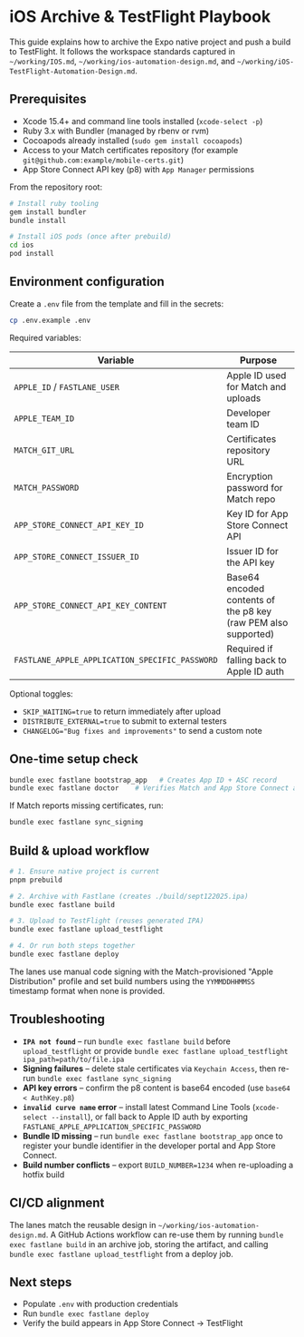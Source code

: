# iOS Archive & TestFlight Playbook

This guide explains how to archive the Expo native project and push a build to TestFlight. It
follows the workspace standards captured in `~/working/IOS.md`,
`~/working/ios-automation-design.md`, and `~/working/iOS-TestFlight-Automation-Design.md`.

## Prerequisites

- Xcode 15.4+ and command line tools installed (`xcode-select -p`)
- Ruby 3.x with Bundler (managed by rbenv or rvm)
- Cocoapods already installed (`sudo gem install cocoapods`)
- Access to your Match certificates repository (for example `git@github.com:example/mobile-certs.git`)
- App Store Connect API key (p8) with `App Manager` permissions

From the repository root:

```bash
# Install ruby tooling
gem install bundler
bundle install

# Install iOS pods (once after prebuild)
cd ios
pod install
```

## Environment configuration

Create a `.env` file from the template and fill in the secrets:

```bash
cp .env.example .env
```

Required variables:

| Variable | Purpose |
| --- | --- |
| `APPLE_ID` / `FASTLANE_USER` | Apple ID used for Match and uploads |
| `APPLE_TEAM_ID` | Developer team ID |
| `MATCH_GIT_URL` | Certificates repository URL |
| `MATCH_PASSWORD` | Encryption password for Match repo |
| `APP_STORE_CONNECT_API_KEY_ID` | Key ID for App Store Connect API |
| `APP_STORE_CONNECT_ISSUER_ID` | Issuer ID for the API key |
| `APP_STORE_CONNECT_API_KEY_CONTENT` | Base64 encoded contents of the p8 key (raw PEM also supported) |
| `FASTLANE_APPLE_APPLICATION_SPECIFIC_PASSWORD` | Required if falling back to Apple ID auth |

Optional toggles:

- `SKIP_WAITING=true` to return immediately after upload
- `DISTRIBUTE_EXTERNAL=true` to submit to external testers
- `CHANGELOG="Bug fixes and improvements"` to send a custom note

## One-time setup check

```bash
bundle exec fastlane bootstrap_app   # Creates App ID + ASC record
bundle exec fastlane doctor    # Verifies Match and App Store Connect access
```

If Match reports missing certificates, run:

```bash
bundle exec fastlane sync_signing
```

## Build & upload workflow

```bash
# 1. Ensure native project is current
pnpm prebuild

# 2. Archive with Fastlane (creates ./build/sept122025.ipa)
bundle exec fastlane build

# 3. Upload to TestFlight (reuses generated IPA)
bundle exec fastlane upload_testflight

# 4. Or run both steps together
bundle exec fastlane deploy
```

The lanes use manual code signing with the Match-provisioned "Apple Distribution" profile and set
build numbers using the `YYMMDDHHMMSS` timestamp format when none is provided.

## Troubleshooting

- **`IPA not found`** – run `bundle exec fastlane build` before `upload_testflight` or provide
  `bundle exec fastlane upload_testflight ipa_path=path/to/file.ipa`
- **Signing failures** – delete stale certificates via `Keychain Access`, then re-run
  `bundle exec fastlane sync_signing`
- **API key errors** – confirm the p8 content is base64 encoded (use `base64 < AuthKey.p8`)
- **`invalid curve name` error** – install latest Command Line Tools (`xcode-select --install`), or
  fall back to Apple ID auth by exporting `FASTLANE_APPLE_APPLICATION_SPECIFIC_PASSWORD`
- **Bundle ID missing** – run `bundle exec fastlane bootstrap_app` once to register your
  bundle identifier in the developer portal and App Store Connect.
- **Build number conflicts** – export `BUILD_NUMBER=1234` when re-uploading a hotfix build

## CI/CD alignment

The lanes match the reusable design in `~/working/ios-automation-design.md`. A GitHub Actions
workflow can re-use them by running `bundle exec fastlane build` in an archive job, storing the
artifact, and calling `bundle exec fastlane upload_testflight` from a deploy job.

## Next steps

- Populate `.env` with production credentials
- Run `bundle exec fastlane deploy`
- Verify the build appears in App Store Connect → TestFlight
